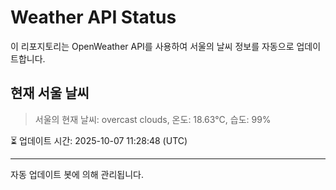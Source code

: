 
# Weather API Status

이 리포지토리는 OpenWeather API를 사용하여 서울의 날씨 정보를 자동으로 업데이트합니다.

## 현재 서울 날씨
> 서울의 현재 날씨: overcast clouds, 온도: 18.63°C, 습도: 99%

⏳ 업데이트 시간: 2025-10-07 11:28:48 (UTC)

---
자동 업데이트 봇에 의해 관리됩니다.
